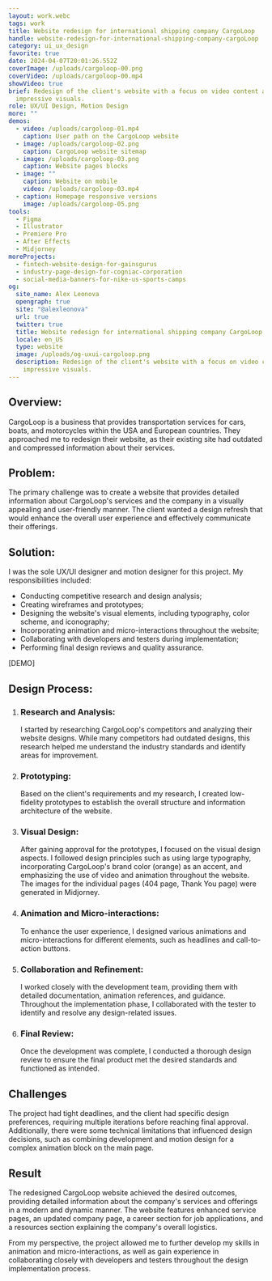 ```yaml
---
layout: work.webc
tags: work
title: Website redesign for international shipping company CargoLoop
handle: website-redesign-for-international-shipping-company-cargoLoop
category: ui_ux_design
favorite: true
date: 2024-04-07T20:01:26.552Z
coverImage: /uploads/cargoloop-00.png
coverVideo: /uploads/cargoloop-00.mp4
showVideo: true
brief: Redesign of the client's website with a focus on video content and
  impressive visuals.
role: UX/UI Design, Motion Design
more: ""
demos:
  - video: /uploads/cargoloop-01.mp4
    caption: User path on the CargoLoop website
  - image: /uploads/cargoloop-02.png
    caption: CargoLoop website sitemap
  - image: /uploads/cargoloop-03.png
    caption: Website pages blocks
  - image: ""
    caption: Website on mobile
    video: /uploads/cargoloop-03.mp4
  - caption: Homepage responsive versions
    image: /uploads/cargoloop-05.png
tools:
  - Figma
  - Illustrator
  - Premiere Pro
  - After Effects
  - Midjorney
moreProjects:
  - fintech-website-design-for-gainsgurus
  - industry-page-design-for-cogniac-corporation
  - social-media-banners-for-nike-us-sports-camps
og:
  site_name: Alex Leonova
  opengraph: true
  site: "@alexleonova"
  url: true
  twitter: true
  title: Website redesign for international shipping company CargoLoop
  locale: en_US
  type: website
  image: /uploads/og-uxui-cargoloop.png
  description: Redesign of the client's website with a focus on video content and
    impressive visuals.
---
```

## Overview:

CargoLoop is a business that provides transportation services for cars, boats, and motorcycles within the USA and European countries. They approached me to redesign their website, as their existing site had outdated and compressed information about their services.

## Problem:

The primary challenge was to create a website that provides detailed information about CargoLoop's services and the company in a visually appealing and user-friendly manner. The client wanted a design refresh that would enhance the overall user experience and effectively communicate their offerings.

## Solution:

I was the sole UX/UI designer and motion designer for this project. My responsibilities included:

* Conducting competitive research and design analysis;
* Creating wireframes and prototypes;
* Designing the website's visual elements, including typography, color scheme, and iconography;
* Incorporating animation and micro-interactions throughout the website;
* Collaborating with developers and testers during implementation;
* Performing final design reviews and quality assurance.

\[DEMO]

## Design Process:

1. ### Research and Analysis:

   I started by researching CargoLoop's competitors and analyzing their website designs. While many competitors had outdated designs, this research helped me understand the industry standards and identify areas for improvement.
2. ### Prototyping:

   Based on the client's requirements and my research, I created low-fidelity prototypes to establish the overall structure and information architecture of the website.
3. ### Visual Design:

   After gaining approval for the prototypes, I focused on the visual design aspects. I followed design principles such as using large typography, incorporating CargoLoop's brand color (orange) as an accent, and emphasizing the use of video and animation throughout the website. The images for the individual pages (404 page, Thank You page) were generated in Midjorney.
4. ### Animation and Micro-interactions:

   To enhance the user experience, I designed various animations and micro-interactions for different elements, such as headlines and call-to-action buttons.
5. ### Collaboration and Refinement:

   I worked closely with the development team, providing them with detailed documentation, animation references, and guidance. Throughout the implementation phase, I collaborated with the tester to identify and resolve any design-related issues.
6. ### Final Review:

   Once the development was complete, I conducted a thorough design review to ensure the final product met the desired standards and functioned as intended.

## Challenges

The project had tight deadlines, and the client had specific design preferences, requiring multiple iterations before reaching final approval. Additionally, there were some technical limitations that influenced design decisions, such as combining development and motion design for a complex animation block on the main page.

## Result

The redesigned CargoLoop website achieved the desired outcomes, providing detailed information about the company's services and offerings in a modern and dynamic manner. The website features enhanced service pages, an updated company page, a career section for job applications, and a resources section explaining the company's overall logistics.

From my perspective, the project allowed me to further develop my skills in animation and micro-interactions, as well as gain experience in collaborating closely with developers and testers throughout the design implementation process.